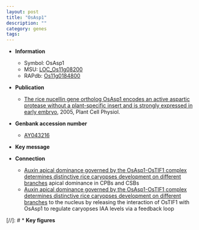 ```yaml
---
layout: post
title: "OsAsp1"
description: ""
category: genes
tags: 
---
```


* **Information**  
    + Symbol: OsAsp1  
    + MSU: [LOC_Os11g08200](http://rice.plantbiology.msu.edu/cgi-bin/ORF_infopage.cgi?orf=LOC_Os11g08200)  
    + RAPdb: [Os11g0184800](http://rapdb.dna.affrc.go.jp/viewer/gbrowse_details/irgsp1?name=Os11g0184800)  

* **Publication**  
    + [The rice nucellin gene ortholog OsAsp1 encodes an active aspartic protease without a plant-specific insert and is strongly expressed in early embryo](http://www.ncbi.nlm.nih.gov/pubmed?term=The+rice+nucellin+gene+ortholog+OsAsp1+encodes+an+active+aspartic+protease+without+a+plant-specific+insert+and+is+strongly+expressed+in+early+embryo%5BTitle%5D), 2005, Plant Cell Physiol.

* **Genbank accession number**  
    + [AY043216](http://www.ncbi.nlm.nih.gov/nuccore/AY043216)

* **Key message**  

* **Connection**  
    + [Auxin apical dominance governed by the OsAsp1-OsTIF1 complex determines distinctive rice caryopses development on different branches](IAA) apical dominance in CPBs and CSBs
    + [Auxin apical dominance governed by the OsAsp1-OsTIF1 complex determines distinctive rice caryopses development on different branches](ER) to the nucleus by releasing the interaction of OsTIF1 with OsAsp1 to regulate caryopses IAA levels via a feedback loop

[//]: # * **Key figures**  


